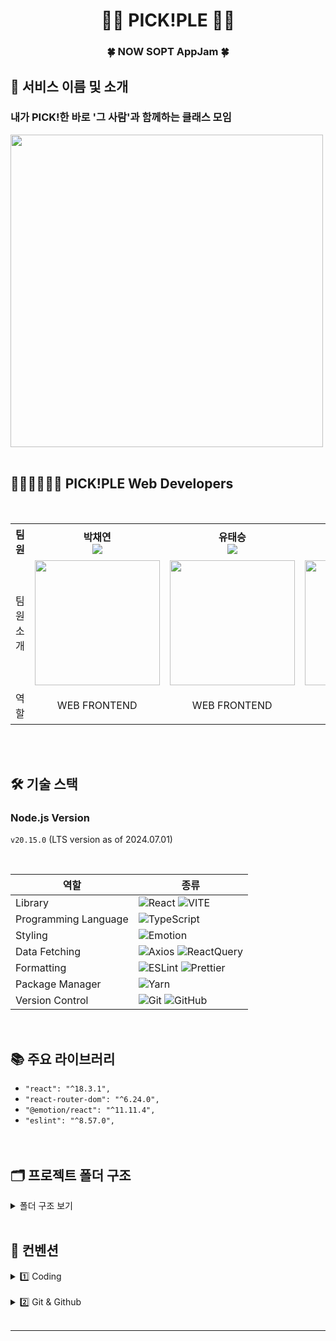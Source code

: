 <h1 align="center"> 🌸🌼 PICK!PLE 🌼🌸 </h1>
<h3 align="center"> 🍀 NOW SOPT AppJam 🍀 </h3>

## 💁 서비스 이름 및 소개

### 내가 PICK!한 바로 '그 사람'과 함께하는 클래스 모임

<img src="https://github.com/PICK-PLE/PICKPLE-client/assets/59465914/8af39363-bbe7-4638-a01a-f6d58d9a0db5" width="500px"/>

<br />
<br />

## 👩🏻‍💻🧑🏻‍💻 PICK!PLE Web Developers

<br/>

<div align="center">
<table>
<th>팀원</th>
    <th> 박채연 <a href="https://github.com/chaeneey"><br/><img src="https://img.shields.io/badge/Github-181717?style=flat-square&logo=Github&logoColor=white"/><a></th>
	<th> 유태승 <a href="https://github.com/gudusol"><br/><img src="https://img.shields.io/badge/Github-181717?style=flat-square&logo=Github&logoColor=white"/></a></th>
    <th> 임화랑 <a href="https://github.com/thisishwarang"><br/><img src="https://img.shields.io/badge/Github-181717?style=flat-square&logo=Github&logoColor=white"/></a></th>
    <th> 장정안 <a href="https://github.com/ExceptAnyone"><br/><img src="https://img.shields.io/badge/Github-181717?style=flat-square&logo=Github&logoColor=white"/></a></th>
    <tr>
    <td> 팀원 소개 </td>
    	<td>
        <img src="https://github.com/PICK-PLE/PICKPLE-client/assets/59465914/bc9ff225-2500-48a6-ac1e-be5b5647efce" width="200px"/>
      </td>
    	<td>
        <img src="https://github.com/PICK-PLE/PICKPLE-client/assets/59465914/139c42c5-972f-4943-a2ae-9a8cb036b822" width="200px"/>
     </td>
      <td>
        <img src="https://github.com/PICK-PLE/PICKPLE-client/assets/59465914/de5db323-473f-4dae-925a-60216b11d63b" width="200px"/>
      </td>
    	<td>
        <img src="https://github.com/PICK-PLE/PICKPLE-client/assets/59465914/9a77e7df-5e69-452b-a23a-44fc6e1c4754" width="200px"/>
     </td>
    </tr>
    <tr>
	<td> 역할 </td>
	<td>
		<p align="center">WEB FRONTEND</p>
	</td>
	<td>
		<p align="center">WEB FRONTEND</p>
	</td>
	<td>
		<p align="center">WEB FRONTEND</p>
	</td>
    <td>
		<p align="center">WEB FRONTEND</p>
	</td>
    </tr>
  </table>
</div>
<br />
<br />

## 🛠️ 기술 스택

### Node.js Version

`v20.15.0` (LTS version as of 2024.07.01)

<br />

| 역할                 | 종류                                                                                                                                                                                                                 |
| -------------------- | -------------------------------------------------------------------------------------------------------------------------------------------------------------------------------------------------------------------- |
| Library              | ![React](https://img.shields.io/badge/React-61DAFB?style=for-the-badge&logo=React&logoColor=white) ![VITE](https://img.shields.io/badge/VITE-646CFF?style=for-the-badge&logo=Vite&logoColor=white)                   |
| Programming Language | ![TypeScript](https://img.shields.io/badge/TypeScript-3178C6.svg?style=for-the-badge&logo=TypeScript&logoColor=white)                                                                                                |
| Styling              | ![Emotion](https://img.shields.io/badge/emotion-DB7093?style=for-the-badge&logo=Emotion&logoColor=white)                                                                                                             |
| Data Fetching        | ![Axios](https://img.shields.io/badge/Axios-5A29E4?style=for-the-badge&logo=Axios&logoColor=white) ![ReactQuery](https://img.shields.io/badge/ReactQuery-FF4154?style=for-the-badge&logo=ReactQuery&logoColor=white) |
| Formatting           | ![ESLint](https://img.shields.io/badge/ESLint-4B3263?style=for-the-badge&logo=eslint&logoColor=white) ![Prettier](https://img.shields.io/badge/Prettier-F7B93E?style=for-the-badge&logo=prettier&logoColor=white)    |
| Package Manager      | ![Yarn](https://img.shields.io/badge/Yarn-2C8EBB?style=for-the-badge&logo=yarn&logoColor=white)                                                                                                                      |
| Version Control      | ![Git](https://img.shields.io/badge/git-%23F05033.svg?style=for-the-badge&logo=git&logoColor=white) ![GitHub](https://img.shields.io/badge/github-%23121011.svg?style=for-the-badge&logo=github&logoColor=white)     |

<br />

## 📚 주요 라이브러리

- `"react": "^18.3.1",` <br />
- `"react-router-dom": "^6.24.0",` <br />
- `"@emotion/react": "^11.11.4",` <br />
- `"eslint": "^8.57.0",` <br />
  <br />
  <br />

<h2> 🗂️ 프로젝트 폴더 구조 </h2>
<details>
<summary > 폴더 구조 보기 </summary>

```typescript
|-- 📁 node_modules
|-- 📁 public
    |-- 📁 svg
|-- 📁 src
    |-- 📁 asset
        |-- 📁 svgs
        |-- 📁 images
    |-- 📁 components
        |-- 📁 common
            |-- 📁 Button
                |-- Button.tsx
                |-- Button.style.ts
            |-- index.ts
    |-- 📁 pages
        |-- 📁onboarding
            |-- 📁components
            |-- 📁types
            |-- 📁hooks
            |-- Onboarding.tsx
            |-- Onboarding.style.ts
    |-- 📁 hooks
    |-- 📁 styles
        |-- global.ts
        |-- reset.ts
        |-- theme.ts
    |-- 📁 utils
        |-- 📁 constants
        |-- 📁 mocks
    |-- 📁 apis
    |-- 📁 types
    |-- 📁 routes
        |-- routePath.ts
        |-- homeRoutes.tsx
        |-- adminRoutes.tsx
        |-- index.ts
|-- App.tsx
|-- main.tsx
|-- .eslintrc.json
|-- .gitignore
|-- .prettierrc
|-- README.md
|-- package.json
|-- tsconfig.app.json
|-- tsconfig.json
|-- yarn.lock

```

</details>

<br/>

## 📏 컨벤션

<details>
<summary > 1️⃣ Coding </summary>
  
### 변수

- var 금지.
- `const` → `let` 순서로 위부터 선언.
- 변수를 조합하여 문자열 생성시 “+ “ 금지. → 리터럴 사용(백틱 ```)
- 상수는 영문 대문자 스네이크케이스 : `API_KEY`
- 변수명 : 의미를 확실히 나타낼 수 있도록
  - 예시 : 배열에 Arr 보다는 변수s = fruits, userlists 등등
- 줄임말 쓰지말기. 이름이 길어지더라도 어떤 변수인지 정확하게
- **만약 변수에 할당되는 값이 boolean인 경우에는 is를 접두사로 붙인다.**
  - isActive 같이 is 키워드는 boolean에만 적용
- map 사용시 변동되는 리스트라면 key값을 고유하게 잘 설정해주기 index사용금지
  - 서버에서 내려주는 id값 or uuid 사용

<br/>

### 함수

- 화살표 함수. function 키워드 쓰지말기
- 함수명 : 어떤 일을 하는지 명확히 묘사. 동사+명사의 형식.
  - `get` : 어떤 값을 얻는 함수
  - `create` : 갖고 있는 변수를 활용, 새로운 값과 변수를 만듦
  - `check` : 함수 안의 로직을 확인.
  - 그외, 기능을 분명하게 드러내도록 네이밍
- 이벤트 핸들링 함수는 `handle` 로 시작. 그 외에는 금지.
  - 예시: handleResetClick, handleSubmitClick
- 유틸함수는 반환값을 기준으로 이름 네이밍
  - boolean값 반환시 has—- ex) hasEmail = email이 존재하는지 여부를 반환하는 함수
- 중복함수는 utils 폴더에 모아서 재사용한다.

<br/>

### 컴포넌트

- `rafce`
- 리액트 컴포넌트만 `PascalCase` 사용 : PascalCase
  - 그 외에는 `camelCase` ex) type, d.ts파일, ts파일
- 타입 Interface 선언시
  - 컴포넌트의 인자 : `~Props` (ex. HomeProps, AdminProps)
    - 이때의 Interface는 type 폴더로 분리 금지
  - ex) MainComponent interface 선언시 = MainProps
- props명은 camelCase 대문자시 문제 생김
- 의미없는 div 또는 컴포넌트 최상단은 fragment 사용하기

  ```jsx
  const InfoText = () => {
    return (
      <>
        <h1>Welcome!</h1>
        <p>This our new page, we're glad you're are here!</p>
      </>
    );
  };
  ```

- children이 불필요할 땐 selfClosing사용하기 `<Component />`

<br/>

### 폴더명

- 무조건 소문자로 시작하기!
- 뒤에 s붙이기
- 카멜케이스!

<br/>

### 타입

- object → interface
- 단일변수 → type
- 컴포넌트 인자에 대한 타입은 컴포넌트 상단에
- 그 외의 타입들은 types 폴더에(컴포넌트 인자에 배열or객체 등이 있다면 이 타입도 types 폴더로)
- prop의 타입명은 OOOProps
- api response 타입명은 OOOResponseTypes

<br/>

### 메소드

- 배열 복사시 → 스프레드 연산자(…) 사용
  - `const copys = […originals]`
- for 보단, `forEach`/`map`을 사용
- 구조 분해 할당을 적극 이용

  ```tsx
  interface userDataProps {
    userName: string;
    userBirth: string;
  }

  function checkIsUser({ userName, userBirth }: userDataProps) {}
  ```

- 불필요한 반복문 지양 : filter, array.include() 등
  - 조건부로 데이터를 확인하거나 뽑아야하는 로직을 사용할 때에는 `Map` 이나 `Object`처럼 `key`값을 이용해서 원소를 찾는 자료형을 이용하는것을 고려해보거나, 배열을 순회하지 않고 index로 바로 접근할 수 있는 방법이 없는지 고려.

<br/>

### Style

- 최대한 시맨틱 태그 잘 활용하기.
- **Emotion**

  - css 객체 스타일링 사용
  - style 파일을 분리
  - 선택자 사용하지 않기, className 사용하지 않기 → 최대한 다 css 객체로

- color & font 사용시 :

  ```tsx
  ${({theme}) ⇒ theme.colors.main} (x)

  //theme 직접 import 후
  `${theme.colors.main}` (o)
  ```

- 스타일드 컴포넌트에서 prop를 이용할 때는 transient prop 사용 : $로 시작하는 props로 내려줌.
  ```tsx
  <p $isAsap={checkIsAsap}>ASAP이라면 파란색</p>
  ```
- 단위는 rem을 사용, 변경이 필요없는 (border관련) 속성만 px
- CSS
- CSS 클래스 이름 : 케밥 케이스 (it-is-kebab-case)

<br/>
</details>

<br/>

<details>
<summary > 2️⃣ Git & Github </summary>

<br/>

### Git Flow

- **main:** 제품을 배포하는 브랜치
- **develop**: 개발 브랜치로 개발자들이 이 브랜치를 기준으로 각자 작업한 기능들을 Merge
  - `develop` 브랜치를 기준으로 `feature` 브랜치를 분기하고, 각 `feature` 브랜치를 합침
  - `develop` 브랜치에서 `main` 브랜치로 병합
- **feature:** 기능을 개발하는 브랜치로 기능 개발이 완료되면 `develop` 브랜치에 Merge
  - 반드시 `develop` 에서 분기해야 됨. 분기 된 다른 `feature` 브랜치에서 또 다른 `feature` 브랜치를 분기하면 절대 안됨.

현 프로젝트에서는 release, hotfix 브랜치는 사용하지 않음.

<br/>

### 브랜치 생성

기능 구현 전 자신이 구현할 부분을 이슈로 관리

1. `이슈템플릿` 을 활용하여 이슈 생성
2. 1에서 생성된 이슈 번호를 이용하여 브랜치 생성.
   1. 브랜치 이름은 `feat/#<issued number>/example` ex) feat/#18/common-button

<br/>

### 작업

모든 작업은 develop 에서 분기된 `feature` 브랜치에서 진행

- 커밋 메시지는 `커밋유형: <구현, 수정, 개발한 내용에 대한 커밋 메시지> (#<issued number>)`
  ex) `feat: Button 공통 컴포넌트 제작 (#18)`
  | 커밋유형 | 의미 |
  | -------- | ------------------------------------------------------------ |
  | feat | 새로운 기능 추가 |
  | fix | 버그 수정 |
  | docs | 문서 수정 |
  | style | 코드 formatting, 세미콜론 누락, 코드 자체의 변경이 없는 경우 |
  | refactor | 코드 리팩토링 |
  | test | 테스트 코드, 리팩토링 테스트 코드 추가 |
  | chore | 패키지 매니저 수정, 그 외 기타 수정 ex) .gitignore |
  | design | CSS 등 사용자 UI 디자인 변경 |
  | comment | 필요한 주석 추가 및 변경 |
  | deploy | 배포 관련 |
  | setting | 개발 환경 세팅 |

<br/>

### 브랜치 병합

`feature` 브랜치에서 `develop` 브랜치로 merge할 때는 PR을 이용함 (직접 merge ❌)

1. develop, feature 브랜치 최신화
2. develop → feature merge 하고 충돌 처리
   - feature 브랜치로 checkout 해서 `git merge develop`
3. `PR템플릿` 을 활용하여 PR 작성

   - PR 작성시 이슈번호 제대로 기입해야 이슈가 함께 닫힘(템플릿대로 하면 됨)
   - 팀원들의 review & approve(2명) 후 스쿼시 머지

   주의⚠️ - review & approve 과정에서 다른 PR 머지 등 develop에 수정사항이 생겼다면, 2번과정을 다시 해줘야 함.

4. 정상적으로 머지 되었다면 feature 브랜치 삭제

<br/>

</details>

<br/>

---
